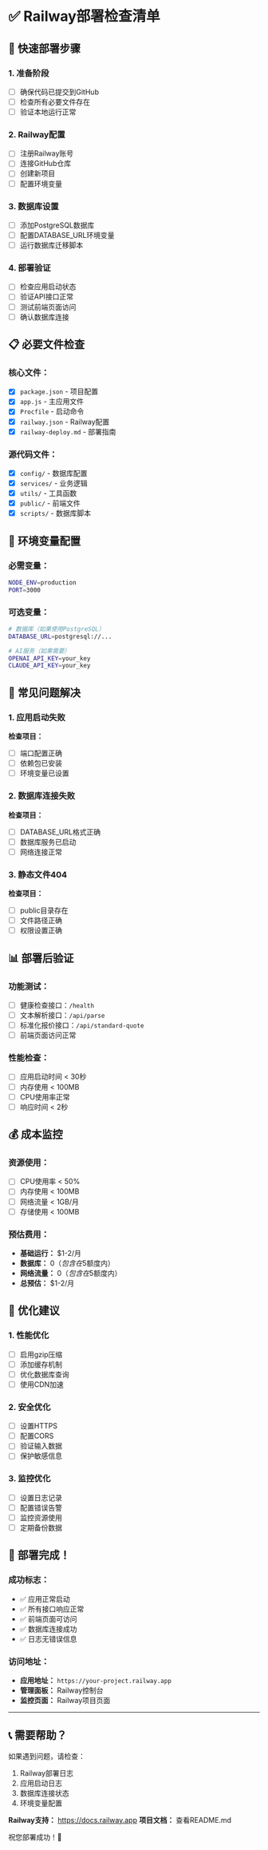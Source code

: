 # ✅ Railway部署检查清单

## 🚀 快速部署步骤

### 1. 准备阶段
- [ ] 确保代码已提交到GitHub
- [ ] 检查所有必要文件存在
- [ ] 验证本地运行正常

### 2. Railway配置
- [ ] 注册Railway账号
- [ ] 连接GitHub仓库
- [ ] 创建新项目
- [ ] 配置环境变量

### 3. 数据库设置
- [ ] 添加PostgreSQL数据库
- [ ] 配置DATABASE_URL环境变量
- [ ] 运行数据库迁移脚本

### 4. 部署验证
- [ ] 检查应用启动状态
- [ ] 验证API接口正常
- [ ] 测试前端页面访问
- [ ] 确认数据库连接

## 📋 必要文件检查

### 核心文件：
- [x] `package.json` - 项目配置
- [x] `app.js` - 主应用文件
- [x] `Procfile` - 启动命令
- [x] `railway.json` - Railway配置
- [x] `railway-deploy.md` - 部署指南

### 源代码文件：
- [x] `config/` - 数据库配置
- [x] `services/` - 业务逻辑
- [x] `utils/` - 工具函数
- [x] `public/` - 前端文件
- [x] `scripts/` - 数据库脚本

## 🔧 环境变量配置

### 必需变量：
```bash
NODE_ENV=production
PORT=3000
```

### 可选变量：
```bash
# 数据库（如果使用PostgreSQL）
DATABASE_URL=postgresql://...

# AI服务（如果需要）
OPENAI_API_KEY=your_key
CLAUDE_API_KEY=your_key
```

## 🚨 常见问题解决

### 1. 应用启动失败
**检查项目：**
- [ ] 端口配置正确
- [ ] 依赖包已安装
- [ ] 环境变量已设置

### 2. 数据库连接失败
**检查项目：**
- [ ] DATABASE_URL格式正确
- [ ] 数据库服务已启动
- [ ] 网络连接正常

### 3. 静态文件404
**检查项目：**
- [ ] public目录存在
- [ ] 文件路径正确
- [ ] 权限设置正确

## 📊 部署后验证

### 功能测试：
- [ ] 健康检查接口：`/health`
- [ ] 文本解析接口：`/api/parse`
- [ ] 标准化报价接口：`/api/standard-quote`
- [ ] 前端页面访问正常

### 性能检查：
- [ ] 应用启动时间 < 30秒
- [ ] 内存使用 < 100MB
- [ ] CPU使用率正常
- [ ] 响应时间 < 2秒

## 💰 成本监控

### 资源使用：
- [ ] CPU使用率 < 50%
- [ ] 内存使用 < 100MB
- [ ] 网络流量 < 1GB/月
- [ ] 存储使用 < 100MB

### 预估费用：
- **基础运行：** $1-2/月
- **数据库：** $0（包含在$5额度内）
- **网络流量：** $0（包含在$5额度内）
- **总预估：** $1-2/月

## 🎯 优化建议

### 1. 性能优化
- [ ] 启用gzip压缩
- [ ] 添加缓存机制
- [ ] 优化数据库查询
- [ ] 使用CDN加速

### 2. 安全优化
- [ ] 设置HTTPS
- [ ] 配置CORS
- [ ] 验证输入数据
- [ ] 保护敏感信息

### 3. 监控优化
- [ ] 设置日志记录
- [ ] 配置错误告警
- [ ] 监控资源使用
- [ ] 定期备份数据

## 🚀 部署完成！

### 成功标志：
- ✅ 应用正常启动
- ✅ 所有接口响应正常
- ✅ 前端页面可访问
- ✅ 数据库连接成功
- ✅ 日志无错误信息

### 访问地址：
- **应用地址：** `https://your-project.railway.app`
- **管理面板：** Railway控制台
- **监控页面：** Railway项目页面

---

## 📞 需要帮助？

如果遇到问题，请检查：
1. Railway部署日志
2. 应用启动日志
3. 数据库连接状态
4. 环境变量配置

**Railway支持：** https://docs.railway.app
**项目文档：** 查看README.md

祝您部署成功！🎉
